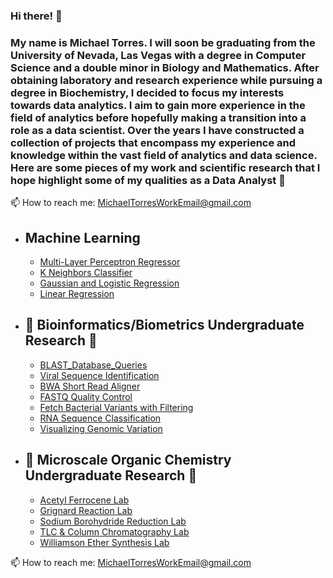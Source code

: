 ### Hi there! 👋

### My name is Michael Torres.  I will soon be graduating from the University of Nevada, Las Vegas with a degree in Computer Science and a double minor in Biology and Mathematics.  After obtaining laboratory and research experience while pursuing a degree in Biochemistry, I decided to focus my interests towards data analytics.  I aim to gain more experience in the field of analytics before hopefully making a transition into a role as a data scientist.  Over the years I have constructed a collection of projects that encompass my experience and knowledge within the vast field of analytics and data science.  Here are some pieces of my work and scientific research that I hope highlight some of my qualities as a Data Analyst 🙂

📫 How to reach me: MichaelTorresWorkEmail@gmail.com

- ##  Machine Learning

  - [Multi-Layer Perceptron Regressor](https://github.com/Michael96Torres/Machine-Learning/tree/main/MultiLayerPerceptron(MLP)_Regressor)
  - [K Neighbors Classifier](https://github.com/Michael96Torres/Machine-Learning/tree/main/MultiLayerPerceptron(MLP)_Regressor)
  - [Gaussian and Logistic Regression](https://github.com/Michael96Torres/Machine-Learning/tree/main/MultiLayerPerceptron(MLP)_Regressor)
  - [Linear Regression](https://github.com/Michael96Torres/Machine-Learning/tree/main/MultiLayerPerceptron(MLP)_Regressor)



- ## 🌱 Bioinformatics/Biometrics Undergraduate Research 🧬

  - [BLAST_Database_Queries](https://github.com/Michael96Torres/Bioinformatics-Biometry/blob/main/BLAST_Database_Queries.sh)
  - [Viral Sequence Identification](https://github.com/Michael96Torres/Bioinformatics-Biometry/blob/main/BLAST_Viral_Sequence_Identification.sh)
  - [BWA Short Read Aligner](https://github.com/Michael96Torres/Bioinformatics-Biometry/blob/main/BWA_short_read_aligner.sh)
  - [FASTQ Quality Control](https://github.com/Michael96Torres/Bioinformatics-Biometry/blob/main/Fastq_Quality_Control.sh)
  - [Fetch Bacterial Variants with Filtering](https://github.com/Michael96Torres/Bioinformatics-Biometry/blob/main/Fetch_Bacterial_Variant_with_Filtering.sh)
  - [RNA Sequence Classification](https://github.com/Michael96Torres/Bioinformatics-Biometry/blob/main/RNA-Seq_Classification.sh)
  - [Visualizing Genomic Variation](https://github.com/Michael96Torres/Bioinformatics-Biometry/blob/main/Visualizing_large_scale_genomic_variation.sh)



- ## 🥼 Microscale Organic Chemistry Undergraduate Research 🧪

  - [Acetyl Ferrocene Lab](https://github.com/Michael96Torres/Chemistry-Undergraduate-Research/blob/main/Acetyl%20Ferrocene%20Lab%20Report.docx)
  - [Grignard Reaction Lab](https://github.com/Michael96Torres/Chemistry-Undergraduate-Research/blob/main/Grignard%20Reaction.docx)
  - [Sodium Borohydride Reduction Lab](https://github.com/Michael96Torres/Chemistry-Undergraduate-Research/blob/main/Sodium%20Borohydride%20Reduction%20Lab%20Report.docx)
  - [TLC & Column Chromatography Lab](https://github.com/Michael96Torres/Chemistry-Undergraduate-Research/blob/main/TLC%20%26%20Column%20Chromatography%20Report.docx)
  - [Williamson Ether Synthesis Lab](https://github.com/Michael96Torres/Chemistry-Undergraduate-Research/blob/main/Williamson%20Ether%20Synthesis.docx)
  

📫 How to reach me: MichaelTorresWorkEmail@gmail.com


<!--
**Michael96Torres/Michael96Torres** is a ✨ _special_ ✨ repository because its `README.md` (this file) appears on your GitHub profile.
🧪🧬🦠💉🩺🔬🥽 🥼 
-->
